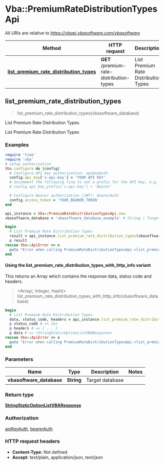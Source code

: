 # Vba::PremiumRateDistributionTypesApi

All URIs are relative to *https://vbapi.vbasoftware.com/vbasoftware*

| Method | HTTP request | Description |
| ------ | ------------ | ----------- |
| [**list_premium_rate_distribution_types**](PremiumRateDistributionTypesApi.md#list_premium_rate_distribution_types) | **GET** /premium-rate-distribution-types | List Premium Rate Distribution Types |


## list_premium_rate_distribution_types

> <StringStaticOptionListVBAResponse> list_premium_rate_distribution_types(vbasoftware_database)

List Premium Rate Distribution Types

List Premium Rate Distribution Types

### Examples

```ruby
require 'time'
require 'vba'
# setup authorization
Vba.configure do |config|
  # Configure API key authorization: apiKeyAuth
  config.api_key['x-api-key'] = 'YOUR API KEY'
  # Uncomment the following line to set a prefix for the API key, e.g. 'Bearer' (defaults to nil)
  # config.api_key_prefix['x-api-key'] = 'Bearer'

  # Configure Bearer authorization (JWT): bearerAuth
  config.access_token = 'YOUR_BEARER_TOKEN'
end

api_instance = Vba::PremiumRateDistributionTypesApi.new
vbasoftware_database = 'vbasoftware_database_example' # String | Target database

begin
  # List Premium Rate Distribution Types
  result = api_instance.list_premium_rate_distribution_types(vbasoftware_database)
  p result
rescue Vba::ApiError => e
  puts "Error when calling PremiumRateDistributionTypesApi->list_premium_rate_distribution_types: #{e}"
end
```

#### Using the list_premium_rate_distribution_types_with_http_info variant

This returns an Array which contains the response data, status code and headers.

> <Array(<StringStaticOptionListVBAResponse>, Integer, Hash)> list_premium_rate_distribution_types_with_http_info(vbasoftware_database)

```ruby
begin
  # List Premium Rate Distribution Types
  data, status_code, headers = api_instance.list_premium_rate_distribution_types_with_http_info(vbasoftware_database)
  p status_code # => 2xx
  p headers # => { ... }
  p data # => <StringStaticOptionListVBAResponse>
rescue Vba::ApiError => e
  puts "Error when calling PremiumRateDistributionTypesApi->list_premium_rate_distribution_types_with_http_info: #{e}"
end
```

### Parameters

| Name | Type | Description | Notes |
| ---- | ---- | ----------- | ----- |
| **vbasoftware_database** | **String** | Target database |  |

### Return type

[**StringStaticOptionListVBAResponse**](StringStaticOptionListVBAResponse.md)

### Authorization

[apiKeyAuth](../README.md#apiKeyAuth), [bearerAuth](../README.md#bearerAuth)

### HTTP request headers

- **Content-Type**: Not defined
- **Accept**: text/plain, application/json, text/json

